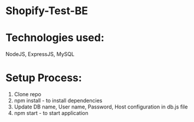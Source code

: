 # Shopify-Test-BE

# Technologies used:
NodeJS, ExpressJS, MySQL

# Setup Process:
1. Clone repo
2. npm install - to install dependencies
3. Update DB name, User name, Password, Host configuration in db.js file
4. npm start - to start application
